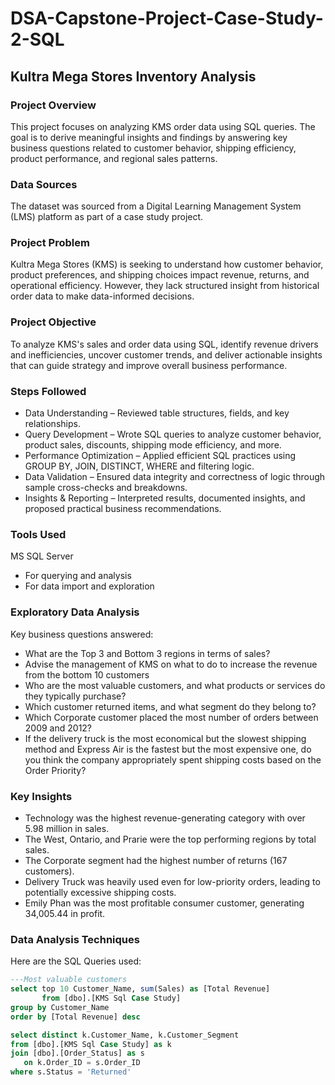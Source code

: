 # DSA-Capstone-Project-Case-Study-2-SQL

## Kultra Mega Stores Inventory Analysis

### Project Overview

This project focuses on analyzing KMS order data using SQL queries. The goal is to derive meaningful insights and findings by answering key business questions related to customer behavior, shipping efficiency, product performance, and regional sales patterns.

### Data Sources

The dataset was sourced from a Digital Learning Management System (LMS) platform as part of a case study project.

### Project Problem

Kultra Mega Stores (KMS) is seeking to understand how customer behavior, product preferences, and shipping choices impact revenue, returns, and operational efficiency. However, they lack structured insight from historical order data to make data-informed decisions.

### Project Objective

To analyze KMS's sales and order data using SQL, identify revenue drivers and inefficiencies, uncover customer trends, and deliver actionable insights that can guide strategy and improve overall business performance.

### Steps Followed

- Data Understanding – Reviewed table structures, fields, and key relationships.
- Query Development – Wrote SQL queries to analyze customer behavior, product sales, discounts, shipping mode efficiency, and more.
- Performance Optimization – Applied efficient SQL practices using GROUP BY, JOIN, DISTINCT, WHERE and filtering logic.
- Data Validation – Ensured data integrity and correctness of logic through sample cross-checks and breakdowns.
- Insights & Reporting – Interpreted results, documented insights, and proposed practical business recommendations.

### Tools Used
MS SQL Server
- For querying and analysis
- For data import and exploration

### Exploratory Data Analysis

Key business questions answered:
- What are the Top 3 and Bottom 3 regions in terms of sales?
- Advise the management of KMS on what to do to increase the revenue from the bottom 10 customers
- Who are the most valuable customers, and what products or services do they typically purchase?
- Which customer returned items, and what segment do they belong to?
- Which Corporate customer placed the most number of orders between 2009 and 2012?
- If the delivery truck is the most economical but the slowest shipping method and Express Air is the fastest but the most expensive one, do you think the company appropriately spent shipping costs based on the Order Priority?

###  Key Insights
- Technology was the highest revenue-generating category with over 5.98 million in sales.
- The West, Ontario, and Prarie were the top performing regions by total sales.
- The Corporate segment had the highest number of returns (167 customers).
- Delivery Truck was heavily used even for low-priority orders, leading to potentially excessive shipping costs.
- Emily Phan was the most profitable consumer customer, generating 34,005.44 in profit.

### Data Analysis Techniques

Here are the SQL Queries used:

``` SQL
---Most valuable customers
select top 10 Customer_Name, sum(Sales) as [Total Revenue]
       from [dbo].[KMS Sql Case Study]
group by Customer_Name
order by [Total Revenue] desc

select distinct k.Customer_Name, k.Customer_Segment
from [dbo].[KMS Sql Case Study] as k
join [dbo].[Order_Status] as s
   on k.Order_ID = s.Order_ID
where s.Status = 'Returned'

